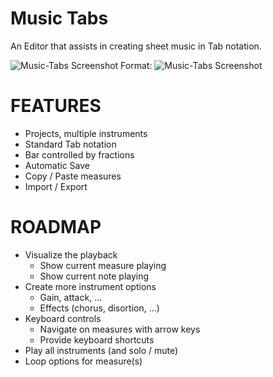 # Music Tabs
An Editor that assists in creating sheet music in Tab notation.

![Music-Tabs Screenshot](/static/img/screenshot.png)
Format: ![Music-Tabs Screenshot](url)

# FEATURES

* Projects, multiple instruments
* Standard Tab notation
* Bar controlled by fractions
* Automatic Save
* Copy / Paste measures
* Import / Export

# ROADMAP

* Visualize the playback
    * Show current measure playing
    * Show current note playing
* Create more instrument options
    * Gain, attack, ...
    * Effects (chorus, disortion, ...)
* Keyboard controls
    * Navigate on measures with arrow keys
    * Provide keyboard shortcuts
* Play all instruments (and solo / mute)
* Loop options for measure(s)